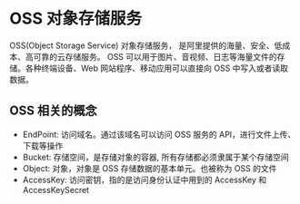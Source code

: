 # OSS 对象存储服务
OSS(Object Storage Service) 对象存储服务， 是阿里提供的海量、安全、低成本、高可靠的云存储服务。
OSS 可以用于图片、音视频、日志等海量文件的存储。各种终端设备、Web 网站程序、移动应用可以直接向 OSS 中写入或者读取数据。

## OSS 相关的概念

- EndPoint: 访问域名。通过该域名可以访问 OSS 服务的 API，进行文件上传、下载等操作
- Bucket: 存储空间，是存储对象的容器, 所有存储都必须隶属于某个存储空间
- Object: 对象，对象是 OSS 存储数据的基本单元。也被称为 OSS 的文件
- AccessKey: 访问密钥，指的是访问身份认证中用到的 AccessKey 和 AccessKeySecret

